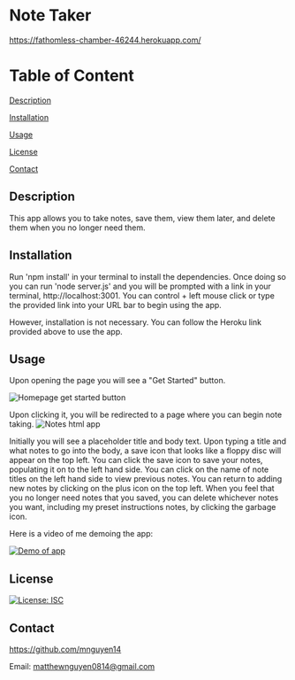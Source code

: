 # Note Taker

https://fathomless-chamber-46244.herokuapp.com/

# Table of Content
[Description](#Description)

[Installation](#Installation)

[Usage](#Usage)

[License](#License)

[Contact](#Contact)

## Description
This app allows you to take notes, save them, view them later, and delete them when you no longer need them.

## Installation
Run 'npm install' in your terminal to install the dependencies. Once doing so you can run 'node server.js' and you will be prompted with a link in your terminal, 
http://localhost:3001. You can control + left mouse click or type the provided link into your URL bar to begin using the app.

However, installation is not necessary. You can follow the Heroku link provided above to use the app.

## Usage
Upon opening the page you will see a "Get Started" button. 

![Homepage get started button](https://i.gyazo.com/c9b4b32eb9c002c0ff4fb2819882160d.png)

Upon clicking it, you will be redirected to a page where you can begin note taking.
![Notes html app](https://i.gyazo.com/15c6417c06f14bd9d16794a474625ab5.png)

Initially you will see a placeholder title and body text. Upon typing a title and what notes to go into the body, a save icon that looks like a floppy disc will appear on the top left. You can click the save icon to save your notes, populating it on to the left hand side. You can click on the name of note titles on the left hand side to view previous notes. You can return to adding new notes by clicking on the plus icon on the top left. When you feel that you no longer need notes that you saved, you can delete whichever notes you want, including my preset instructions notes, by clicking the garbage icon.

Here is a video of me demoing the app:

[![Demo of app](https://img.www.youtube.com/vi/v=BPF0G7H-Ufg)](https://www.youtube.com/watch?v=BPF0G7H-Ufg)

## License
[![License: ISC](https://img.shields.io/badge/License-ISC-yellow.svg)](https://opensource.org/licenses/ISC)

## Contact
https://github.com/mnguyen14

Email: matthewnguyen0814@gmail.com